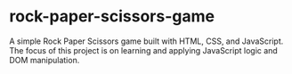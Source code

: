 # rock-paper-scissors-game
A simple Rock Paper Scissors game built with HTML, CSS, and JavaScript. The focus of this project is on learning and applying JavaScript logic and DOM manipulation.
